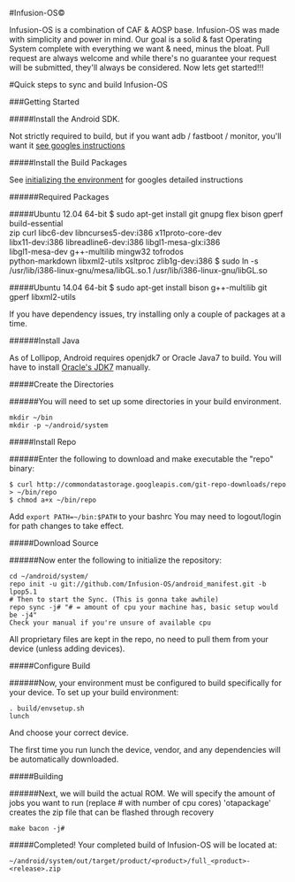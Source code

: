 #Infusion-OS©

Infusion-OS is a combination of CAF & AOSP base.
Infusion-OS was made with simplicity and power in mind.
Our goal is a solid & fast Operating System complete with
everything we want & need, minus the bloat. Pull request
are always welcome and while there's no guarantee your
request will be submitted, they'll always be considered.
Now lets get started!!!

#Quick steps to sync and build Infusion-OS

###Getting Started

#####Install the Android SDK.

Not strictly required to build, but if you want adb / fastboot / monitor, you'll want it [see googles instructions](http://developer.android.com/sdk/index.html)

#####Install the Build Packages

See [initializing the environment](http://source.android.com/source/initializing.html) for googles detailed instructions

######Required Packages

#####Ubuntu 12.04 64-bit
    $ sudo apt-get install git gnupg flex bison gperf build-essential \
      zip curl libc6-dev libncurses5-dev:i386 x11proto-core-dev \
      libx11-dev:i386 libreadline6-dev:i386 libgl1-mesa-glx:i386 \
      libgl1-mesa-dev g++-multilib mingw32 tofrodos \
      python-markdown libxml2-utils xsltproc zlib1g-dev:i386
    $ sudo ln -s /usr/lib/i386-linux-gnu/mesa/libGL.so.1 /usr/lib/i386-linux-gnu/libGL.so

#####Ubuntu 14.04 64-bit
    $ sudo apt-get install bison g++-multilib git gperf libxml2-utils

If you have dependency issues, try installing only a couple of packages at a time.

######Install Java

As of Lollipop, Android requires openjdk7 or Oracle Java7 to build. You will have to install
[Oracle's JDK7](http://www.oracle.com/technetwork/java/javase/downloads/index.html) manually.

#####Create the Directories

######You will need to set up some directories in your build environment.

    mkdir ~/bin
    mkdir -p ~/android/system

#####Install Repo

######Enter the following to download and make executable the "repo" binary:

    $ curl http://commondatastorage.googleapis.com/git-repo-downloads/repo > ~/bin/repo
    $ chmod a+x ~/bin/repo

Add ```export PATH=~/bin:$PATH``` to your bashrc
You may need to logout/login for path changes to take effect.

#####Download Source

######Now enter the following to initialize the repository:

    cd ~/android/system/
    repo init -u git://github.com/Infusion-OS/android_manifest.git -b lpop5.1
    # Then to start the Sync. (This is gonna take awhile)
    repo sync -j# "# = amount of cpu your machine has, basic setup would be -j4"
    Check your manual if you're unsure of available cpu

All proprietary files are kept in the repo, no need to pull them from your device (unless adding devices).

#####Configure Build

######Now, your environment must be configured to build specifically for your device. To set up your build environment:

    . build/envsetup.sh
    lunch

And choose your correct device.

The first time you run lunch the device, vendor, and any dependencies will be automatically downloaded.

#####Building

######Next, we will build the actual ROM.
We will specify the amount of jobs you want to run (replace # with number of cpu cores)
'otapackage' creates the zip file that can be flashed through recovery

    make bacon -j#

#####Completed!
Your completed build of Infusion-OS will be located at:

    ~/android/system/out/target/product/<product>/full_<product>-<release>.zip

